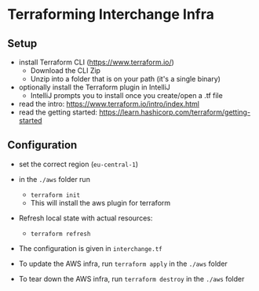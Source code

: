 # Terraforming Interchange Infra
## Setup
* install Terraform CLI (https://www.terraform.io/)
    * Download the CLI Zip
    * Unzip into a folder that is on your path (it's a single binary)
* optionally install the Terraform plugin in IntelliJ
    * IntelliJ prompts you to install once you create/open a .tf file
* read the intro: https://www.terraform.io/intro/index.html
* read the getting started: https://learn.hashicorp.com/terraform/getting-started

## Configuration
* set the correct region (`eu-central-1`)
* in the `./aws` folder run
    * `terraform init`
    * This will install the aws plugin for terraform
* Refresh local state with actual resources:
    * `terraform refresh`
    
* The configuration is given in `interchange.tf`
* To update the AWS infra, run `terraform apply` in the `./aws` folder
* To tear down the AWS infra, run `terraform destroy` in the `./aws` folder
